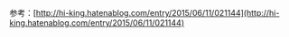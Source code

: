 参考：[http://hi-king.hatenablog.com/entry/2015/06/11/021144](http://hi-king.hatenablog.com/entry/2015/06/11/021144)  
